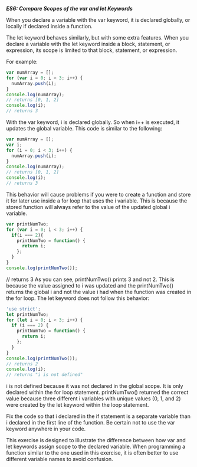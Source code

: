 ***ES6: Compare Scopes of the var and let Keywords***

When you declare a variable with the var keyword, it is declared globally, or locally if declared inside a function.

The let keyword behaves similarly, but with some extra features. When you declare a variable with the let keyword inside a block, statement, or expression, its scope is limited to that block, statement, or expression.

For example:

```javascript
var numArray = [];
for (var i = 0; i < 3; i++) {
  numArray.push(i);
}
console.log(numArray);
// returns [0, 1, 2]
console.log(i);
// returns 3
```

With the var keyword, i is declared globally. So when i++ is executed, it updates the global variable. This code is similar to the following:

```javascript
var numArray = [];
var i;
for (i = 0; i < 3; i++) {
  numArray.push(i);
}
console.log(numArray);
// returns [0, 1, 2]
console.log(i);
// returns 3
```

This behavior will cause problems if you were to create a function and store it for later use inside a for loop that uses the i variable. This is because the stored function will always refer to the value of the updated global i variable.

```javascript
var printNumTwo;
for (var i = 0; i < 3; i++) {
  if(i === 2){
    printNumTwo = function() {
      return i;
    };
  }
}
console.log(printNumTwo());
```

// returns 3
As you can see, printNumTwo() prints 3 and not 2. This is because the value assigned to i was updated and the printNumTwo() returns the global i and not the value i had when the function was created in the for loop. The let keyword does not follow this behavior:

```javascript
'use strict';
let printNumTwo;
for (let i = 0; i < 3; i++) {
  if (i === 2) {
    printNumTwo = function() {
      return i;
    };
  }
}
console.log(printNumTwo());
// returns 2
console.log(i);
// returns "i is not defined"
```

i is not defined because it was not declared in the global scope. It is only declared within the for loop statement. printNumTwo() returned the correct value because three different i variables with unique values (0, 1, and 2) were created by the let keyword within the loop statement.


Fix the code so that i declared in the if statement is a separate variable than i declared in the first line of the function. Be certain not to use the var keyword anywhere in your code.

This exercise is designed to illustrate the difference between how var and let keywords assign scope to the declared variable. When programming a function similar to the one used in this exercise, it is often better to use different variable names to avoid confusion.

